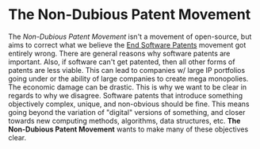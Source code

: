 # The Non-Dubious Patent Movement
The *Non-Dubious Patent Movement* isn't a movement of open-source, but aims to correct what we believe the [End Software Patents](http://endsoftpatents.org/) movement got entirely wrong. There are general reasons why software patents are important. Also, if software can't get patented, then all other forms of patents are less viable. This can lead to companies w/ large IP portfolios going under or the ability of large companies to create mega monopolies. The economic damage can be drastic. This is why we want to be clear in regards to why we disagree. Software patents that introduce something objectively complex, unique, and non-obvious should be fine. This means going beyond the variation of "digital" versions of something, and closer towards new computing methods, algorithms, data structures, etc. **The Non-Dubious Patent Movement** wants to make many of these objectives clear.
